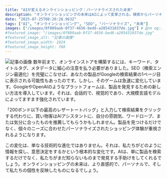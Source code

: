 ```yaml
---
title: "AIが変えるオンラインショッピング：パーソナライズされた未来"
description: "オンラインショッピングの未来はAIによって変革される。検索からパーソナライズされた体験へ。AIは、私たちが知らないものも発見し、より直感的で、個性的で、私たちの個性を反映したショッピングを実現する。"
date: "2025-07-25T08:20:28.963Z"
tags: ["AI", "オンラインショッピング", "SEO", "パーソナライズ", "未来"]
images: ["/images/0f809aab-0f37-4656-bed6-a205431037de.jpg"] # Для og:image
#featured_image: "/images/0f809aab-0f37-4656-bed6-a205431037de.jpg"
#featured_image_alt: "記事の画像"
#featured_image_width: 1024
#featured_image_height: 768
---
```

![記事の画像](/images/0f809aab-0f37-4656-bed6-a205431037de.jpg)
数年前まで、オンラインストアを構築するには、キーワード、タイトルタグ、メタデータに細心の注意を払う必要がありました。SEO（検索エンジン最適化）を完璧にこなせば、あなたの製品がGoogleの検索結果の1ページ目に表示される可能性もあったのです。しかし、そのゲームは急速に変化しています。GoogleやOpenAIのようなプラットフォームは、製品を発見するための新しい方法を導入しています。それは、会話的で、視覚的であり、大規模言語モデルによってますます強化されています。

「200ポンド以下の最高のレザートートバッグ」と入力して検索結果をクリックする代わりに、買い物客はAIアシスタントに、自分の雰囲気、ワードローブ、または気分に合ったものを推薦してもらうかもしれません。製品を見つけるだけでなく、個々のニーズに合わせたパーソナライズされたショッピング体験が重視されるようになります。

この変化は、単なる技術的な進化ではありません。それは、私たちがどのように情報を探し、意思決定をするかという根本的な変化です。AIは、単に製品を検索するだけでなく、私たちがまだ知らないものまで発見する手助けをしてくれるでしょう。オンラインショッピングの未来は、より直感的で、パーソナルで、そして私たちの個性を反映したものになるでしょう。
